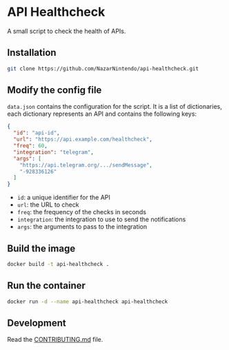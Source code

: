 # API Healthcheck

A small script to check the health of APIs.

## Installation

```bash
git clone https://github.com/NazarNintendo/api-healthcheck.git
```

## Modify the config file

`data.json` contains the configuration for the script. It is a list of
dictionaries, each dictionary represents an API and contains the following keys:

```json
{
  "id": "api-id",
  "url": "https://api.example.com/healthcheck",
  "freq": 60,
  "integration": "telegram",
  "args": [
    "https://api.telegram.org/.../sendMessage",
    "-928336126"
  ]
}
```

- `id`: a unique identifier for the API
- `url`: the URL to check
- `freq`: the frequency of the checks in seconds
- `integration`: the integration to use to send the notifications
- `args`: the arguments to pass to the integration



## Build the image

```bash
docker build -t api-healthcheck .
```

## Run the container

```bash
docker run -d --name api-healthcheck api-healthcheck
```

## Development

Read the [CONTRIBUTING.md](CONTRIBUTING.md) file.